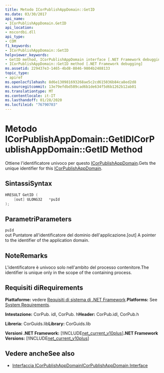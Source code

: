 ```yaml
---
title: Metodo ICorPublishAppDomain::GetID
ms.date: 03/30/2017
api_name:
- ICorPublishAppDomain.GetID
api_location:
- mscordbi.dll
api_type:
- COM
f1_keywords:
- ICorPublishAppDomain::GetID
helpviewer_keywords:
- GetID method, ICorPublishAppDomain interface [.NET Framework debugging]
- ICorPublishAppDomain::GetID method [.NET Framework debugging]
ms.assetid: 229437e3-1465-4bd8-8846-9804b2488133
topic_type:
- apiref
ms.openlocfilehash: 8d6e130981693268ae5c2cd615036b84ca8ed2d8
ms.sourcegitcommit: 13e79efdbd589cad6b1de634f5d6b1262b12ab01
ms.translationtype: MT
ms.contentlocale: it-IT
ms.lasthandoff: 01/28/2020
ms.locfileid: "76790703"
---
```

# <a name="icorpublishappdomaingetid-method"></a><span data-ttu-id="216a4-102">Metodo ICorPublishAppDomain::GetID</span><span class="sxs-lookup"><span data-stu-id="216a4-102">ICorPublishAppDomain::GetID Method</span></span>
<span data-ttu-id="216a4-103">Ottiene l'identificatore univoco per questo [ICorPublishAppDomain](icorpublishappdomain-interface.md).</span><span class="sxs-lookup"><span data-stu-id="216a4-103">Gets the unique identifier for this [ICorPublishAppDomain](icorpublishappdomain-interface.md).</span></span>  
  
## <a name="syntax"></a><span data-ttu-id="216a4-104">Sintassi</span><span class="sxs-lookup"><span data-stu-id="216a4-104">Syntax</span></span>  
  
```cpp  
HRESULT GetID (  
    [out] ULONG32   *puId  
);  
```  
  
## <a name="parameters"></a><span data-ttu-id="216a4-105">Parametri</span><span class="sxs-lookup"><span data-stu-id="216a4-105">Parameters</span></span>  
 `puId`  
 <span data-ttu-id="216a4-106">out Puntatore all'identificatore del dominio dell'applicazione.</span><span class="sxs-lookup"><span data-stu-id="216a4-106">[out] A pointer to the identifier of the application domain.</span></span>  
  
## <a name="remarks"></a><span data-ttu-id="216a4-107">Note</span><span class="sxs-lookup"><span data-stu-id="216a4-107">Remarks</span></span>  
 <span data-ttu-id="216a4-108">L'identificatore è univoco solo nell'ambito del processo contenitore.</span><span class="sxs-lookup"><span data-stu-id="216a4-108">The identifier is unique only in the scope of the containing process.</span></span>  
  
## <a name="requirements"></a><span data-ttu-id="216a4-109">Requisiti di</span><span class="sxs-lookup"><span data-stu-id="216a4-109">Requirements</span></span>  
 <span data-ttu-id="216a4-110">**Piattaforme:** vedere [Requisiti di sistema di .NET Framework](../../../../docs/framework/get-started/system-requirements.md).</span><span class="sxs-lookup"><span data-stu-id="216a4-110">**Platforms:** See [System Requirements](../../../../docs/framework/get-started/system-requirements.md).</span></span>  
  
 <span data-ttu-id="216a4-111">**Intestazione:** CorPub. idl, CorPub. h</span><span class="sxs-lookup"><span data-stu-id="216a4-111">**Header:** CorPub.idl, CorPub.h</span></span>  
  
 <span data-ttu-id="216a4-112">**Libreria:** CorGuids.lib</span><span class="sxs-lookup"><span data-stu-id="216a4-112">**Library:** CorGuids.lib</span></span>  
  
 <span data-ttu-id="216a4-113">**Versioni .NET Framework:** [!INCLUDE[net_current_v10plus](../../../../includes/net-current-v10plus-md.md)]</span><span class="sxs-lookup"><span data-stu-id="216a4-113">**.NET Framework Versions:** [!INCLUDE[net_current_v10plus](../../../../includes/net-current-v10plus-md.md)]</span></span>  
  
## <a name="see-also"></a><span data-ttu-id="216a4-114">Vedere anche</span><span class="sxs-lookup"><span data-stu-id="216a4-114">See also</span></span>

- [<span data-ttu-id="216a4-115">Interfaccia ICorPublishAppDomain</span><span class="sxs-lookup"><span data-stu-id="216a4-115">ICorPublishAppDomain Interface</span></span>](icorpublishappdomain-interface.md)
